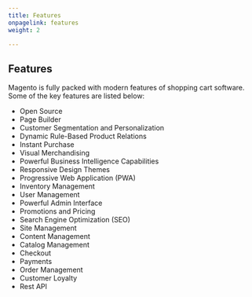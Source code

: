 ```yaml
---
title: Features
onpagelink: features
weight: 2

---
```


Features
--------

Magento is fully packed with modern features of shopping cart software. Some of the key features are listed below:

- Open Source
- Page Builder
- Customer Segmentation and Personalization
- Dynamic Rule-Based Product Relations
- Instant Purchase
- Visual Merchandising
- Powerful Business Intelligence Capabilities
- Responsive Design Themes
- Progressive Web Application (PWA)
- Inventory Management
- User Management
- Powerful Admin Interface
- Promotions and Pricing
- Search Engine Optimization (SEO)
- Site Management
- Content Management
- Catalog Management
- Checkout
- Payments
- Order Management
- Customer Loyalty
- Rest API
 